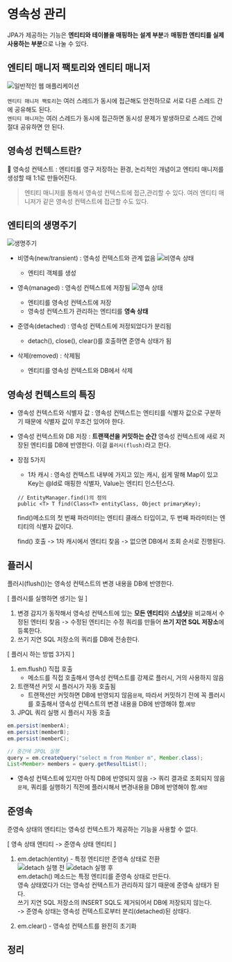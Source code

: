 # 영속성 관리
JPA가 제공하는 기능은 **엔티티와 테이블을 매핑하는 설계 부분**과 **매핑한 엔티티를 실제 사용하는 부분**으로 나눌 수 있다.

## 엔티티 매니저 팩토리와 엔티티 매니저

![일반적인 웹 애플리케이션](https://user-images.githubusercontent.com/6037055/43312616-d026e46c-91c8-11e8-91d3-4d547753a096.png)

`엔티티 매니저 팩토리`는 여러 스레드가 동시에 접근해도 안전하므로 서로 다른 스레드 간에 공유해도 된다.  
`엔티티 매니저`는 여러 스레드가 동시에 접근하면 동시성 문제가 발생하므로 스레드 간에 절대 공유하면 안 된다.  

  
## 영속성 컨텍스트란?
🚀 영속성 컨텍스트 : 엔티티를 영구 저장하는 환경, 논리적인 개념이고 엔티티 매니저를 생성할 때 1:1로 만들어진다.  
> 엔티티 매니저를 통해서 영속성 컨텍스트에 접근,관리할 수 있다.
> 여러 엔티티 매니저가 같은 영속성 컨텍스트에 접근할 수도 있다.
  
## 엔티티의 생명주기

![생명주기](https://ultrakain.gitbooks.io/jpa/content/chapter3/images/JPA_3_2.png)
* 비영속(new/transient) : 영속성 컨텍스트와 관계 없음
![비영속 상태](https://user-images.githubusercontent.com/45676906/130695446-64aeef1b-b4b4-4446-9aaa-2db7ee114e43.png)
  - 엔티티 객체를 생성  
* 영속(managed) : 영속성 컨텍스트에 저장됨
![영속 상태](https://oopy.lazyrockets.com/api/v2/notion/image?src=https%3A%2F%2Fs3-us-west-2.amazonaws.com%2Fsecure.notion-static.com%2F1fa744ff-d637-4981-913e-93634db479c4%2F_2020-07-19__6.22.14.png&blockId=93239c6d-8fa1-46ba-9c76-c9c0de083d29)
  - 엔티티를 영속성 컨텍스트에 저장
  - 영속성 컨텍스트가 관리하는 엔티티를 **영속 상태**
  
* 준영속(detached) : 영속성 컨텍스트에 저정되었다가 분리됨
  - detach(), close(), clear()를 호출하면 준영속 상태가 됨
    
* 삭제(removed) : 삭제됨
  - 엔티티를 영속성 컨텍스트와 DB에서 삭제
  
## 영속성 컨텍스트의 특징
* 영속성 컨텍스트와 식별자 값 : 영속성 컨텍스트는 엔티티를 식별자 값으로 구분하기 때문에 식별자 값이 무조건 있어야 한다.
* 영속성 컨텍스트와 DB 저장 : **트랜잭션을 커밋하는 순간** 영속성 컨텍스트에 새로 저장된 엔티티를 DB에 반영한다. 이걸 `플러시(flush)`라고 한다.
* 장점 5가지
  - 1차 캐시 : 영속성 컨텍스트 내부에 가지고 있는 캐시, 쉽게 말해 Map이 있고 Key는 @Id로 매핑한 식별자, Value는 엔티티 인스턴스다.
    
  ```
  // EntityManager.find()의 정의
  public <T> T find(Class<T> entityClass, Object primaryKey);
  ```
  find()메소드의 첫 번째 파라미터는 엔티티 클래스 타입이고, 두 번째 파라미터는 엔티티의 식별자 값이다.  
    
  find() 호출 -> 1차 캐시에서 엔티티 찾음 -> 없으면 DB에서 조회 순서로 진행된다.  
  

## 플러시
플러시(flush())는 영속성 컨텍스트의 변경 내용을 DB에 반영한다.  
  
[ 플러시를 실행하면 생기는 일 ]  
1. 변경 감지가 동작해서 영속성 컨텍스트에 있는 **모든 엔티티**와 **스냅샷**을 비교해서 수정된 엔터티 찾음 -> 수정된 엔티티는 수정 쿼리를 만들어 **쓰기 지연 SQL 저장소**에 등록한다.  
2. 쓰기 지연 SQL 저장소의 쿼리를 DB에 전송한다.  
  
[ 플러시 하는 방법 3가지 ]  
1. em.flush() 직접 호출
   - 메소드를 직접 호출해서 영속성 컨텍스트를 강제로 플러시, 거의 사용하지 않음
2. 트랜잭션 커밋 시 플러시가 자동 호출됨
   - 트랜잭션만 커밋하면 DB에 반영되지 않음`문제`, 따라서 커밋하기 전에 꼭 플러시를 호출해서 영속성 컨텍스트의 변경 내용을 DB에 반영해야 함.`예방`  
3. JPQL 쿼리 실행 시 플러시 자동 호출  
```java
em.persist(memberA);
em.persist(memberB);
em.persist(memberC);

// 중간에 JPQL 실행
query = em.createQuery("select m from Member m", Member.class);
List<Member> members = query.getResultList();
```
   - 영속성 컨텍스트에 있지만 아직 DB에 반영되지 않음 -> 쿼리 결과로 조회되지 않음`문제`, 쿼리를 실행하기 직전에 플러시해서 변경내용을 DB에 반영해야 함.`예방`

## 준영속
준영속 상태의 엔티티는 영속성 컨텍스트가 제공하는 기능을 사용할 수 없다.  
  
[ 영속 상태 엔티티 -> 준영속 상태 엔티티 ]  
1. em.detach(entity) - 특정 엔티티만 준영속 상태로 전환  
![detach 실행 전](https://img1.daumcdn.net/thumb/R1280x0/?scode=mtistory2&fname=https%3A%2F%2Fblog.kakaocdn.net%2Fdn%2FbF5jRY%2FbtsdGkL8t76%2FQI8doh9kt7WcBOmTKZHkE1%2Fimg.png)
![detach 실행 후](https://img1.daumcdn.net/thumb/R1280x0/?scode=mtistory2&fname=https%3A%2F%2Fblog.kakaocdn.net%2Fdn%2FbNWKSf%2FbtsdHQcrztt%2FgaP3p5j1jRNNKb0o7vk6uk%2Fimg.png)  
em.detach() 메소드는 특정 엔티티를 준영속 상태로 만든다.  
영속 상태였다가 더는 영속성 컨텍스트가 관리하지 않기 때문에 준영속 상태가 된다.  
쓰기 지연 SQL 저장소의 INSERT SQL도 제거되어서 DB에 저장되지 않는다.  
-> 준영속 상태는 영속성 컨텍스트로부터 분리(detached)된 상태다.

2. em.clear() - 영속성 컨텍스트를 완전히 초기화


## 정리
